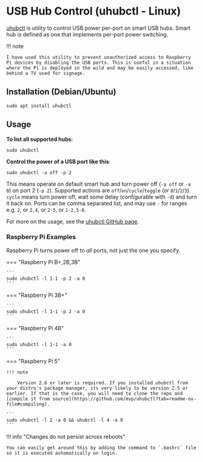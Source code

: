 # USB Hub Control (uhubctl - Linux)

[uhubctl](https://github.com/mvp/uhubctl) is utility to control USB power per-port on smart USB hubs. Smart hub is defined as one that implements per-port power switching.

!!! note

    I have used this utility to prevent unauthorized access to Raspberry Pi devices by disabling the USB ports. This is useful in a situation where the Pi is deployed in the wild and may be easily accessed, like behind a TV used for signage.

## Installation (Debian/Ubuntu)

```shell
sudo apt install uhubctl
```

## Usage

**To list all supported hubs**:

```shell
sudo uhubctl
```

**Control the power of a USB port like this**:

```shell
sudo uhubctl -a off -p 2
```

This means operate on default smart hub and turn power off (`-a off` or `-a 0`) on port 2 (`-p 2`). Supported actions are `off`/`on`/`cycle`/`toggle` (or `0`/`1`/`2`/`3`). `cycle` means turn power off, wait some delay (configurable with `-d`) and turn it back on. Ports can be comma separated list, and may use `-` for ranges e.g. `2`, or `2,4`, or `2-5`, or `1-2,5-8`.

For more on the usage, see the [uhubctl GitHub page](https://github.com/mvp/uhubctl?tab=readme-ov-file#usage).

### Raspberry Pi Examples

Raspberry Pi turns power off to *all* ports, not just the one you specify.

=== "Raspberry Pi B+,2B,3B"

    ```
    sudo uhubctl -l 1-1 -p 2 -a 0
    ```

=== "Raspberry Pi 3B+"

    ```
    sudo uhubctl -l 1-1 -p 2 -a 0
    ```

=== "Raspberry Pi 4B"

    ```
    sudo uhubctl -l 1-1 -a 0
    ```

=== "Raspberry Pi 5"

    !!! note

        Version 2.6 or later is required. If you installed uhubctl from your distro's package manager, its very likely to be version 2.5 or earlier. If that is the case, you will need to clone the repo and [compile it from source](https://github.com/mvp/uhubctl?tab=readme-ov-file#compiling).

    ```
    sudo uhubctl -l 2 -a 0 && uhubctl -l 4 -a 0
    ```

!!! info "Changes do not persist across reboots"

    You can easily get around this by adding the command to `.bashrc` file so it is executed automatically on login.